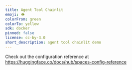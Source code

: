 ```yaml
---
title: Agent Tool Chainlit
emoji: 👁
colorFrom: green
colorTo: yellow
sdk: docker
pinned: false
license: cc-by-3.0
short_description: agent tool chainlit demo
---
```


Check out the configuration reference at https://huggingface.co/docs/hub/spaces-config-reference
